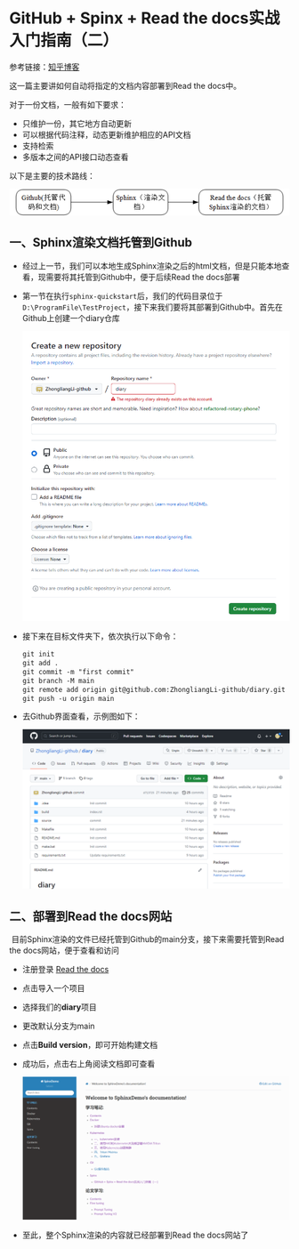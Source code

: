 # GitHub + Spinx + Read the docs实战入门指南（二）

参考链接：[知乎博客](https://zhuanlan.zhihu.com/p/618886468)

这一篇主要讲如何自动将指定的文档内容部署到Read the docs中。

对于一份文档，一般有如下要求：

- 只维护一份，其它地方自动更新
- 可以根据代码注释，动态更新维护相应的API文档
- 支持检索
- 多版本之间的API接口动态查看

以下是主要的技术路线：

![](../figs.assets/image-20230508205853729.png)

## 一、Sphinx渲染文档托管到Github

- 经过上一节，我们可以本地生成Sphinx渲染之后的html文档，但是只能本地查看，现需要将其托管到Github中，便于后续Read the docs部署

- 第一节在执行`sphinx-quickstart`后，我们的代码目录位于`D:\ProgramFile\TestProject`，接下来我们要将其部署到Github中。首先在Github上创建一个diary仓库

  ![](../figs.assets/image-20230508210621585.png)

- 接下来在目标文件夹下，依次执行以下命令：

  ```
  git init
  git add .
  git commit -m "first commit"
  git branch -M main
  git remote add origin git@github.com:ZhongliangLi-github/diary.git
  git push -u origin main
  ```

- 去Github界面查看，示例图如下：

  ![](../figs.assets/image-20230508210952148.png)

## 二、部署到Read the docs网站

​	目前Sphinx渲染的文件已经托管到Github的main分支，接下来需要托管到Read the docs网站，便于查看和访问

- 注册登录 [Read the docs](https://readthedocs.org/dashboard/)

- 点击导入一个项目

- 选择我们的**diary**项目

- 更改默认分支为main

- 点击**Build version**，即可开始构建文档

- 成功后，点击右上角阅读文档即可查看

  ![](../figs.assets/image-20230508212613423.png)

- 至此，整个Sphinx渲染的内容就已经部署到Read the docs网站了

